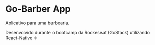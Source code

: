 # Go-Barber App
Aplicativo para uma barbearia.

Desenvolvido durante o bootcamp da Rockeseat (GoStack) utilizando React-Native ⚛️
